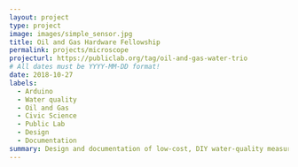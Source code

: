 ```yaml
---
layout: project
type: project
image: images/simple_sensor.jpg
title: Oil and Gas Hardware Fellowship
permalink: projects/microscope
projecturl: https://publiclab.org/tag/oil-and-gas-water-trio
# All dates must be YYYY-MM-DD format!
date: 2018-10-27
labels:
  - Arduino
  - Water quality
  - Oil and Gas
  - Civic Science
  - Public Lab
  - Design
  - Documentation
summary: Design and documentation of low-cost, DIY water-quality measurement tools for investigating oil and gas industry related contamination.  Work was done as part of a "fellowship trio", in collaboration with a "monitoring methods fellow" and "community fellow." 
---
```

